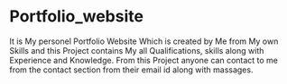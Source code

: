 # Portfolio_website
It is My personel Portfolio Website Which is created by Me from My own Skills and this Project contains My all Qualifications, skills along with Experience and Knowledge.
From this Project anyone can contact to me from the contact section from their email id along with massages.
